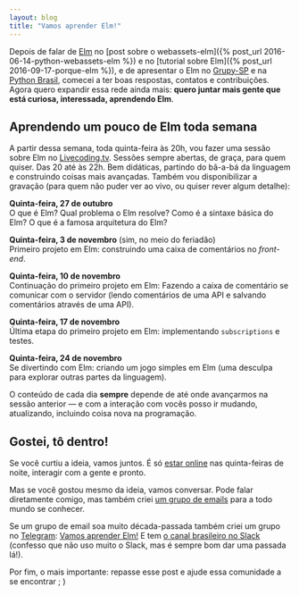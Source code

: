 ```yaml
---
layout: blog
title: "Vamos aprender Elm!"
---
```


Depois de falar de [Elm](http://elm-lang.org/) no [post sobre o webassets-elm]({% post_url 2016-06-14-python-webassets-elm %}) e no [tutorial sobre Elm]({% post_url 2016-09-17-porque-elm %}), e de apresentar o Elm no [Grupy-SP](http://www.meetup.com/Grupy-SP/events/233795546/?eventId=233795546) e na [Python Brasil](http://2016.pythonbrasil.org.br),  comecei a ter boas respostas, contatos e contribuições. Agora quero expandir essa rede ainda mais: **quero juntar mais gente que está curiosa, interessada, aprendendo Elm**.

## Aprendendo um pouco de Elm toda semana

A partir dessa semana, toda quinta-feira às 20h, vou fazer uma sessão sobre Elm no [Livecoding.tv](https://www.livecoding.tv/cuducos/). Sessões sempre abertas, de graça, para quem quiser. Das 20 até às 22h. Bem didáticas, partindo do bâ-a-bá da linguagem e construindo coisas mais avançadas. Também vou disponibilizar a gravação (para quem não puder ver ao vivo, ou quiser rever algum detalhe):

**Quinta-feira, 27 de outubro**<br>
O que é Elm? Qual problema o Elm resolve? Como é a sintaxe básica do Elm? O que é a famosa arquitetura do Elm?

**Quinta-feira, 3 de novembro** (sim, no meio do feriadão)<br>
Primeiro projeto em Elm: construindo uma caixa de comentários no _front-end_.

**Quinta-feira, 10 de novembro**<br>
Continuação do primeiro projeto em Elm: Fazendo a caixa de comentário se comunicar com o servidor (lendo comentários de uma API e salvando comentários através de uma API).

**Quinta-feira, 17 de novembro**<br>
Última etapa do primeiro projeto em Elm: implementando `subscriptions` e testes.

**Quinta-feira, 24 de novembro**<br>
Se divertindo com Elm: criando um jogo simples em Elm (uma desculpa para explorar outras partes da linguagem).

O conteúdo de cada dia **sempre** depende de até onde avançarmos na sessão anterior — e com a interação com vocês posso ir mudando, atualizando, incluindo coisa nova na programação.

## Gostei, tô dentro!

Se você curtiu a ideia, vamos juntos. É só [estar online](https://www.livecoding.tv/cuducos/) nas quinta-feiras de noite, interagir com a gente e pronto.

Mas se você gostou mesmo da ideia, vamos conversar. Pode falar diretamente comigo, mas também criei [um grupo de emails](https://groups.google.com/d/forum/elm-brasil) para a todo mundo se conhecer.

Se um grupo de email soa muito década-passada também criei um grupo no [Telegram](https://telegram.org/): [Vamos aprender Elm!](https://telegram.me/joinchat/ACJyTAj_HjLqJ5q9UFnATA) E tem [o canal brasileiro no Slack](https://elmlang.slack.com/archives/brazil) (confesso que não uso muito o Slack, mas é sempre bom dar uma passada lá!).

Por fim, o mais importante: repasse esse post e ajude essa comunidade a se encontrar ; )